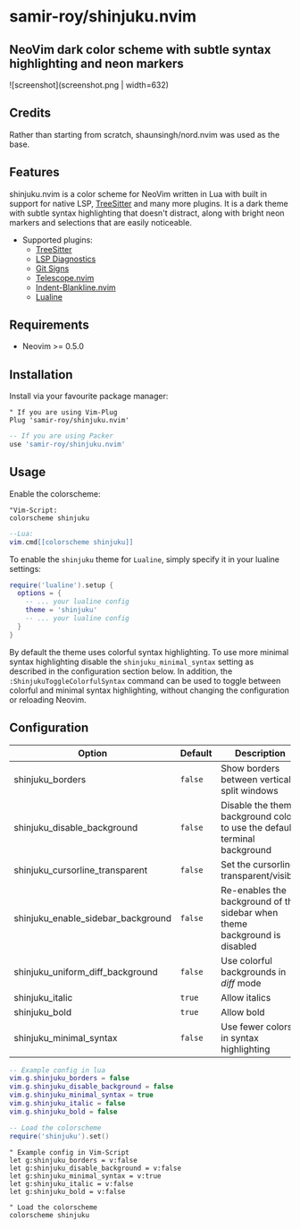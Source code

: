# samir-roy/shinjuku.nvim

## NeoVim dark color scheme with subtle syntax highlighting and neon markers

![screenshot](screenshot.png | width=632)

## Credits

Rather than starting from scratch, shaunsingh/nord.nvim was used as the base.

## Features

shinjuku.nvim is a color scheme for NeoVim written in Lua with built in support
for native LSP, [TreeSitter](https://github.com/nvim-treesitter/nvim-treesitter) and
many more plugins. It is a dark theme with subtle syntax highlighting that doesn't
distract, along with bright neon markers and selections that are easily noticeable.

+ Supported plugins:
  + [TreeSitter](https://github.com/nvim-treesitter/nvim-treesitter)
  + [LSP Diagnostics](https://neovim.io/doc/user/lsp.html)
  + [Git Signs](https://github.com/lewis6991/gitsigns.nvim)
  + [Telescope.nvim](https://github.com/nvim-telescope/telescope.nvim)
  + [Indent-Blankline.nvim](https://github.com/lukas-reineke/indent-blankline.nvim)
  + [Lualine](https://github.com/hoob3rt/lualine.nvim)

## Requirements

+ Neovim >= 0.5.0

## Installation

Install via your favourite package manager:

```vim
" If you are using Vim-Plug
Plug 'samir-roy/shinjuku.nvim'
```

```lua
-- If you are using Packer
use 'samir-roy/shinjuku.nvim'
```

## Usage

Enable the colorscheme:

```vim
"Vim-Script:
colorscheme shinjuku
```

```lua
--Lua:
vim.cmd[[colorscheme shinjuku]]
```

To enable the `shinjuku` theme for `Lualine`, simply specify it in your lualine settings:

```lua
require('lualine').setup {
  options = {
    -- ... your lualine config
    theme = 'shinjuku'
    -- ... your lualine config
  }
}
```

By default the theme uses colorful syntax highlighting. To use more minimal syntax highlighting
disable the `shinjuku_minimal_syntax` setting as described in the configuration section below.
In addition, the `:ShinjukuToggleColorfulSyntax` command can be used to toggle between colorful
and minimal syntax highlighting, without changing the configuration or reloading Neovim.

## Configuration

| Option                              | Default     | Description                                                                                                                                                     |
| ----------------------------------- | ----------- | --------------------------------------------------------------------------
| shinjuku_borders                    | `false`     | Show borders between verticaly split windows
| shinjuku_disable_background         | `false`     | Disable the theme background color to use the default terminal background
| shinjuku_cursorline_transparent     | `false`     | Set the cursorline transparent/visible
| shinjuku_enable_sidebar_background  | `false`     | Re-enables the background of the sidebar when theme background is disabled
| shinjuku_uniform_diff_background    | `false`     | Use colorful backgrounds in *diff* mode
| shinjuku_italic                     | `true`      | Allow italics
| shinjuku_bold                       | `true`      | Allow bold
| shinjuku_minimal_syntax             | `false`     | Use fewer colors in syntax highlighting

```lua
-- Example config in lua
vim.g.shinjuku_borders = false
vim.g.shinjuku_disable_background = false
vim.g.shinjuku_minimal_syntax = true
vim.g.shinjuku_italic = false
vim.g.shinjuku_bold = false

-- Load the colorscheme
require('shinjuku').set()
```

```vim
" Example config in Vim-Script
let g:shinjuku_borders = v:false
let g:shinjuku_disable_background = v:false
let g:shinjuku_minimal_syntax = v:true
let g:shinjuku_italic = v:false
let g:shinjuku_bold = v:false

" Load the colorscheme
colorscheme shinjuku
```

